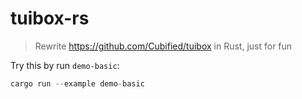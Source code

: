 # tuibox-rs

> Rewrite https://github.com/Cubified/tuibox in Rust, just for fun

Try this by run `demo-basic`:
```rust
cargo run --example demo-basic
```
